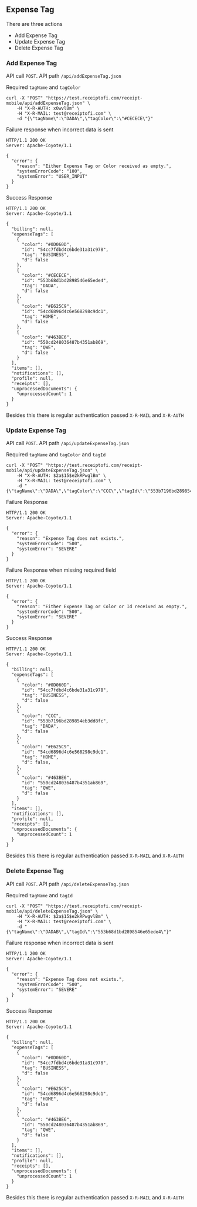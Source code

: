 ## Expense Tag

There are three actions 

- Add Expense Tag
- Update Expense Tag
- Delete Expense Tag

### Add Expense Tag

API call `POST`. API path `/api/addExpenseTag.json`

Required `tagName` and `tagColor`

    curl -X "POST" "https://test.receiptofi.com/receipt-mobile/api/addExpenseTag.json" \
    	-H "X-R-AUTH: x0wvlBm" \
    	-H "X-R-MAIL: test@receiptofi.com" \
    	-d "{\"tagName\":\"DADA\",\"tagColor\":\"#CECECE\"}"
    	
Failure response when incorrect data is sent

    HTTP/1.1 200 OK
    Server: Apache-Coyote/1.1   

    {
      "error": {
        "reason": "Either Expense Tag or Color received as empty.",
        "systemErrorCode": "100",
        "systemError": "USER_INPUT"
      }
    }
    
Success Response   

    HTTP/1.1 200 OK
    Server: Apache-Coyote/1.1
 
    {
      "billing": null,
      "expenseTags": [
        {
          "color": "#0D060D",
          "id": "54cc7fdbd4c6bde31a31c978",
          "tag": "BUSINESS",
          "d": false
        },
        {
          "color": "#CECECE",
          "id": "553b68d1bd2898546e65ede4",
          "tag": "DADA",
          "d": false
        },
        {
          "color": "#E625C9",
          "id": "54cd6896d4c6e568298c9dc1",
          "tag": "HOME",
          "d": false
        },
        {
          "color": "#463BE6",
          "id": "550cd248036487b4351ab869",
          "tag": "QWE",
          "d": false
        }
      ],
      "items": [],
      "notifications": [],
      "profile": null,
      "receipts": [],
      "unprocessedDocuments": {
        "unprocessedCount": 1
      }
    }

Besides this there is regular authentication passed `X-R-MAIL` and `X-R-AUTH`
    
### Update Expense Tag

API call `POST`. API path `/api/updateExpenseTag.json`

Required `tagName` and `tagColor` and `tagId`

    curl -X "POST" "https://test.receiptofi.com/receipt-mobile/api/updateExpenseTag.json" \
    	-H "X-R-AUTH: $2a$15$e2kRPwglBm" \
    	-H "X-R-MAIL: test@receiptofi.com" \
    	-d "{\"tagName\":\"DADA\",\"tagColor\":\"CCC\",\"tagId\":\"553b7196bd289854eb3dd8fc\"}"
    	
Failure Response 

    HTTP/1.1 200 OK
    Server: Apache-Coyote/1.1
    	
    {
      "error": {
        "reason": "Expense Tag does not exists.",
        "systemErrorCode": "500",
        "systemError": "SEVERE"
      }
    }
    
Failure Response when missing required field

    HTTP/1.1 200 OK
    Server: Apache-Coyote/1.1
    
    {
      "error": {
        "reason": "Either Expense Tag or Color or Id received as empty.",
        "systemErrorCode": "500",
        "systemError": "SEVERE"
      }
    }       

Success Response 

    HTTP/1.1 200 OK
    Server: Apache-Coyote/1.1

    {
      "billing": null,
      "expenseTags": [
        {
          "color": "#0D060D",
          "id": "54cc7fdbd4c6bde31a31c978",
          "tag": "BUSINESS",
          "d": false
        },
        {
          "color": "CCC",
          "id": "553b7196bd289854eb3dd8fc",
          "tag": "DADA",
          "d": false
        },
        {
          "color": "#E625C9",
          "id": "54cd6896d4c6e568298c9dc1",
          "tag": "HOME",
          "d": false,
        },
        {
          "color": "#463BE6",
          "id": "550cd248036487b4351ab869",
          "tag": "QWE",
          "d": false
        }
      ],
      "items": [],
      "notifications": [],
      "profile": null,
      "receipts": [],
      "unprocessedDocuments": {
        "unprocessedCount": 1
      }
    }
 
Besides this there is regular authentication passed `X-R-MAIL` and `X-R-AUTH`

### Delete Expense Tag

API call `POST`. API path `/api/deleteExpenseTag.json`

Required `tagName` and `tagId`

    curl -X "POST" "https://test.receiptofi.com/receipt-mobile/api/deleteExpenseTag.json" \
    	-H "X-R-AUTH: $2a$15$e2kRPwgvlBm" \
    	-H "X-R-MAIL: test@receiptofi.com" \
    	-d "{\"tagName\":\"DADAB\",\"tagId\":\"553b68d1bd2898546e65ede4\"}"

Failure response when incorrect data is sent

    HTTP/1.1 200 OK
    Server: Apache-Coyote/1.1 
    
    {
      "error": {
        "reason": "Expense Tag does not exists.",
        "systemErrorCode": "500",
        "systemError": "SEVERE"
      }
    }
    
Success Response  
 
    HTTP/1.1 200 OK
    Server: Apache-Coyote/1.1

    {
      "billing": null,
      "expenseTags": [
        {
          "color": "#0D060D",
          "id": "54cc7fdbd4c6bde31a31c978",
          "tag": "BUSINESS",
          "d": false
        },
        {
          "color": "#E625C9",
          "id": "54cd6896d4c6e568298c9dc1",
          "tag": "HOME",
          "d": false
        },
        {
          "color": "#463BE6",
          "id": "550cd248036487b4351ab869",
          "tag": "QWE",
          "d": false
        }
      ],
      "items": [],
      "notifications": [],
      "profile": null,
      "receipts": [],
      "unprocessedDocuments": {
        "unprocessedCount": 1
      }
    }

Besides this there is regular authentication passed `X-R-MAIL` and `X-R-AUTH` 
 
